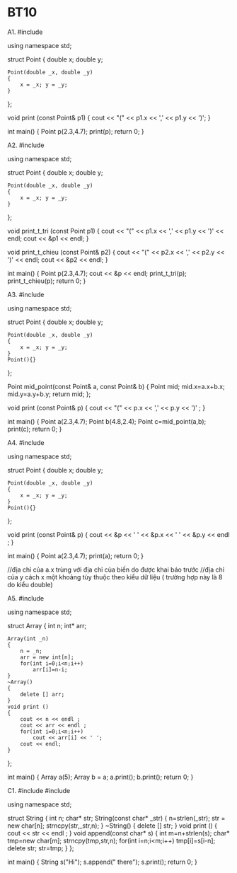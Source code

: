 # BT10
A1.
#include <iostream>

using namespace std;

struct Point
{
    double x;
    double y;

    Point(double _x, double _y)
    {
        x = _x; y = _y;
    }
};

void print (const Point& p1)
{
    cout << "(" << p1.x << ',' << p1.y << ')';
}

int main()
{
    Point p(2.3,4.7);
    print(p);
    return 0;
}

A2.
#include <iostream>

using namespace std;

struct Point
{
    double x;
    double y;

    Point(double _x, double _y)
    {
        x = _x; y = _y;
    }
};

void print_t_tri (const Point p1)
{
    cout << "(" << p1.x << ',' << p1.y << ')' << endl;
    cout << &p1 << endl;
}

void print_t_chieu (const Point& p2)
{
    cout << "(" << p2.x << ',' << p2.y << ')' << endl;
    cout << &p2 << endl;
}

int main()
{
    Point p(2.3,4.7);
    cout << &p << endl;
    print_t_tri(p);
    print_t_chieu(p);
    return 0;
}

A3.
#include <iostream>

using namespace std;

struct Point
{
    double x;
    double y;

    Point(double _x, double _y)
    {
        x = _x; y = _y;
    }
    Point(){}
};

Point mid_point(const Point& a, const Point& b)
{
    Point mid;
    mid.x=a.x+b.x;
    mid.y=a.y+b.y;
    return mid;
};

void print (const Point& p)
{
    cout << "(" << p.x << ',' << p.y << ')' ;
}

int main()
{
    Point a(2.3,4.7);
    Point b(4.8,2.4);
    Point c=mid_point(a,b);
    print(c);
    return 0;
}

A4.
#include <iostream>

using namespace std;

struct Point
{
    double x;
    double y;

    Point(double _x, double _y)
    {
        x = _x; y = _y;
    }
    Point(){}
};

void print (const Point& p)
{
    cout << &p << ' ' << &p.x << ' ' << &p.y << endl ;
}

int main()
{
    Point a(2.3,4.7);
    print(a);
    return 0;
}

//địa chỉ của a.x trùng với địa chỉ của biến do được khai báo trước
//địa chỉ của y cách x một khoảng tùy thuộc theo kiểu dữ liệu ( trường hợp này là 8 do kiểu double)

A5.
#include <iostream>

using namespace std;

struct Array
{
    int n;
    int* arr;

    Array(int _n)
    {
        n = _n;
        arr = new int[n];
        for(int i=0;i<n;i++)
            arr[i]=n-i;
    }
    ~Array()
    {
        delete [] arr;
    }
    void print ()
    {
        cout << n << endl ;
        cout << arr << endl ;
        for(int i=0;i<n;i++)
            cout << arr[i] << ' ';
        cout << endl;
    }
};

int main()
{
    Array a(5);
    Array b = a;
    a.print();
    b.print();
    return 0;
}

C1.
#include <iostream>
#include <cstring>

using namespace std;

struct String
{
    int n;
    char* str;
    String(const char* _str)
    {
        n=strlen(_str);
        str = new char[n];
        strncpy(str,_str,n);
    }
    ~String()
    {
        delete [] str;
    }
    void print ()
    {
        cout << str << endl ;
    }
    void append(const char* s)
    {
        int m=n+strlen(s);
        char* tmp=new char[m];
        strncpy(tmp,str,n);
        for(int i=n;i<m;i++)
            tmp[i]=s[i-n];
        delete str;
        str=tmp;
    }
};

int main()
{
    String s("Hi");
    s.append(" there");
    s.print();
    return 0;
} 
